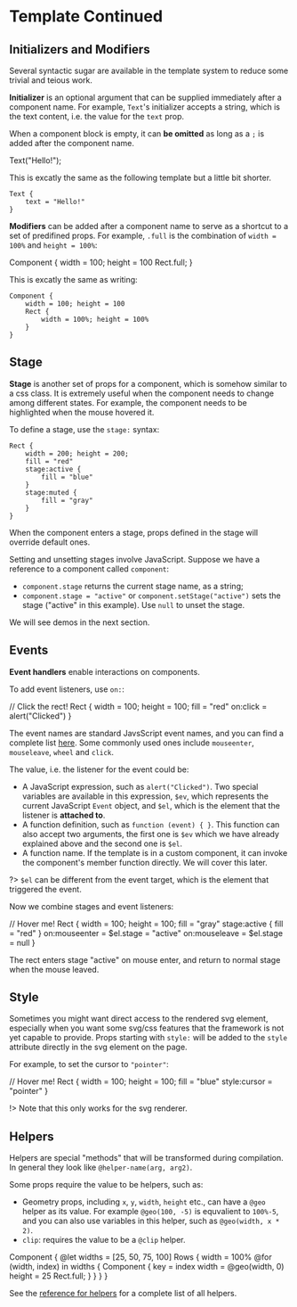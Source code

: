 # Template Continued

## Initializers and Modifiers

Several syntactic sugar are available in the template system to reduce some trivial and teious work.

**Initializer** is an optional argument that can be supplied immediately after a component name.
For example, `Text`'s initializer accepts a string, which is the text content, i.e. the value for the `text` prop.

When a component block is empty, it can **be omitted** as long as a `;` is added after the component name.

<div class="demo" data-height="50">
Text("Hello!");
</div>

This is excatly the same as the following template but a little bit shorter.

```
Text {
    text = "Hello!"
}
```

**Modifiers** can be added after a component name to serve as a shortcut to a set of predifined props.
For example, `.full` is the combination of `width = 100%` and `height = 100%`:

<div class="demo" data-height="150">
Component {
    width = 100; height = 100
    Rect.full;
}
</div>

This is excatly the same as writing:

```
Component {
    width = 100; height = 100
    Rect {
        width = 100%; height = 100%
    }
}
```

## Stage

**Stage** is another set of props for a component, which is somehow similar to a css class.
It is extremely useful when the component needs to change among different states.
For example, the component needs to be highlighted when the mouse hovered it.

To define a stage, use the `stage:` syntax:

```
Rect {
    width = 200; height = 200;
    fill = "red"
    stage:active {
        fill = "blue"
    }
    stage:muted {
        fill = "gray"
    }
}
```

When the component enters a stage, props defined in the stage will override default ones.

Setting and unsetting stages involve JavaScript. Suppose we have a reference to a component called `component`:

- `component.stage` returns the current stage name, as a string;
- `component.stage = "active"` or `component.setStage("active")` sets the stage ("active" in this example). Use `null` to unset the stage.

We will see demos in the next section.

## Events

**Event handlers** enable interactions on components.

To add event listeners, use `on:`:

<div class="demo" data-height="150">
// Click the rect!
Rect {
    width = 100; height = 100;
    fill = "red"
    on:click = alert("Clicked")
}
</div>

The event names are standard JavsScript event names, and you can find a complete list [here](https://developer.mozilla.org/en-US/docs/Web/Events#Standard_events). Some commonly used ones include `mouseenter`, `mouseleave`, `wheel` and `click`.

The value, i.e. the listener for the event could be:

- A JavaScript expression, such as `alert("Clicked")`. Two special variables are available in this expression, `$ev`, which represents the current JavaScript `Event` object, and `$el`, which is the element that the listener is **attached to**.
- A function definition, such as `function (event) { }`. This function can also accept two arguments, the first one is `$ev` which we have already explained above and the second one is `$el`.
- A function name. If the template is in a custom component, it can invoke the component's member function directly. We will cover this later.

?> `$el` can be different from the event target, which is the element that triggered the event.

Now we combine stages and event listeners:

<div class="demo" data-height="170">
// Hover me!
Rect {
    width = 100; height = 100;
    fill = "gray"
    stage:active {
        fill = "red"
    }
    on:mouseenter = $el.stage = "active"
    on:mouseleave = $el.stage = null
}
</div>

The rect enters stage "active" on mouse enter, and return to normal stage when the mouse leaved.

## Style

Sometimes you might want direct access to the rendered svg element, especially when you want some
svg/css features that the framework is not yet capable to provide.
Props starting with `style:` will be added to the `style` attribute directly in the svg element on the page.

For example, to set the cursor to `"pointer"`:

<div class="demo" data-height="150">
// Hover me!
Rect {
    width = 100; height = 100;
    fill = "blue"
    style:cursor = "pointer"
}
</div>

!> Note that this only works for the svg renderer.

## Helpers

Helpers are special "methods" that will be transformed during compilation. In general they look like `@helper-name(arg, arg2)`.

Some props require the value to be helpers, such as:

- Geometry props, including `x`, `y`, `width`, `height` etc., can have a `@geo` helper as its value.
  For example `@geo(100, -5)` is equvalient to `100%-5`, and you can also use variables in this helper, such as `@geo(width, x * 2)`.
- `clip`: requires the value to be a `@clip` helper.

<div class="demo" data-height="220">
Component {
    @let widths = [25, 50, 75, 100]
    Rows {
    width = 100%
        @for (width, index) in widths {
            Component {
                key = index
                width = @geo(width, 0)
                height = 25
                Rect.full;
            }
        }
    }
}
</div>

See the [reference for helpers](ref/helpers.md) for a complete list of all helpers.
